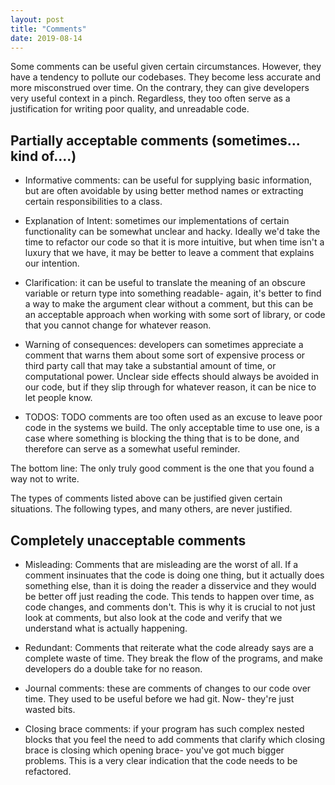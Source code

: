 ```yaml
---
layout: post
title: "Comments"
date: 2019-08-14
---
```


Some comments can be useful given certain circumstances. However, they have a tendency
to pollute our codebases. They become less accurate and more misconstrued over time.
On the contrary, they can give developers very useful context in a pinch. Regardless,
they too often serve as a justification for writing poor quality, and unreadable code.

## Partially acceptable comments (sometimes... kind of....)

- Informative comments: can be useful for supplying basic information, but are often avoidable
by using better method names or extracting certain responsibilities to a class.

- Explanation of Intent: sometimes our implementations of certain functionality can be
somewhat unclear and hacky. Ideally we'd take the time to refactor our code so that
it is more intuitive, but when time isn't a luxury that we have, it may be better to
leave a comment that explains our intention.

- Clarification: it can be useful to translate the meaning of an obscure variable or
return type into something readable- again, it's better to find a way to make the
argument clear without a comment, but this can be an acceptable approach when working
with some sort of library, or code that you cannot change for whatever reason.

- Warning of consequences: developers can sometimes appreciate a  comment that warns them
about some sort of expensive process or third party call that may take a substantial amount
of time, or computational power. Unclear side effects should always be avoided in our
code, but if they slip through for whatever reason, it can be nice to let people know.

- TODOS: TODO comments are too often used as an excuse to leave poor code in the systems
we build. The only acceptable time to use one, is a case where something is blocking
the thing that is to be done, and therefore can serve as a somewhat useful reminder.

The bottom line: The only truly good comment is the one that you found a way not to write.

The types of comments listed above can be justified given certain situations. The
following types, and many others, are never justified.

## Completely unacceptable comments

- Misleading: Comments that are misleading are the worst of all. If a comment insinuates
that the code is doing one thing, but it actually does something else, than it is
doing the reader a disservice and they would be better off just reading the code. This
tends to happen over time, as code changes, and comments don't. This is why it is crucial
to not just look at comments, but also look at the code and verify that we understand
what is actually happening.

- Redundant: Comments that reiterate what the code already says are a complete waste of
time. They break the flow of the programs, and make developers do a double take for
no reason.

- Journal comments: these are comments of changes to our code over time. They used to
be useful before we had git. Now- they're just wasted bits.

- Closing brace comments: if your program has such complex nested blocks that you feel
the need to add comments that clarify which closing brace is closing which opening brace-
you've got much bigger problems. This is a very clear indication that the code needs
to be refactored.
